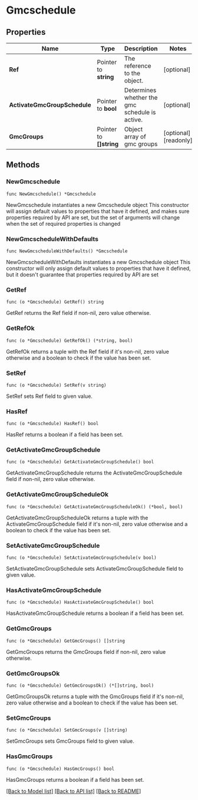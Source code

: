 # Gmcschedule

## Properties

Name | Type | Description | Notes
------------ | ------------- | ------------- | -------------
**Ref** | Pointer to **string** | The reference to the object. | [optional] 
**ActivateGmcGroupSchedule** | Pointer to **bool** | Determines whether the gmc schedule is active. | [optional] 
**GmcGroups** | Pointer to **[]string** | Object array of gmc groups | [optional] [readonly] 

## Methods

### NewGmcschedule

`func NewGmcschedule() *Gmcschedule`

NewGmcschedule instantiates a new Gmcschedule object
This constructor will assign default values to properties that have it defined,
and makes sure properties required by API are set, but the set of arguments
will change when the set of required properties is changed

### NewGmcscheduleWithDefaults

`func NewGmcscheduleWithDefaults() *Gmcschedule`

NewGmcscheduleWithDefaults instantiates a new Gmcschedule object
This constructor will only assign default values to properties that have it defined,
but it doesn't guarantee that properties required by API are set

### GetRef

`func (o *Gmcschedule) GetRef() string`

GetRef returns the Ref field if non-nil, zero value otherwise.

### GetRefOk

`func (o *Gmcschedule) GetRefOk() (*string, bool)`

GetRefOk returns a tuple with the Ref field if it's non-nil, zero value otherwise
and a boolean to check if the value has been set.

### SetRef

`func (o *Gmcschedule) SetRef(v string)`

SetRef sets Ref field to given value.

### HasRef

`func (o *Gmcschedule) HasRef() bool`

HasRef returns a boolean if a field has been set.

### GetActivateGmcGroupSchedule

`func (o *Gmcschedule) GetActivateGmcGroupSchedule() bool`

GetActivateGmcGroupSchedule returns the ActivateGmcGroupSchedule field if non-nil, zero value otherwise.

### GetActivateGmcGroupScheduleOk

`func (o *Gmcschedule) GetActivateGmcGroupScheduleOk() (*bool, bool)`

GetActivateGmcGroupScheduleOk returns a tuple with the ActivateGmcGroupSchedule field if it's non-nil, zero value otherwise
and a boolean to check if the value has been set.

### SetActivateGmcGroupSchedule

`func (o *Gmcschedule) SetActivateGmcGroupSchedule(v bool)`

SetActivateGmcGroupSchedule sets ActivateGmcGroupSchedule field to given value.

### HasActivateGmcGroupSchedule

`func (o *Gmcschedule) HasActivateGmcGroupSchedule() bool`

HasActivateGmcGroupSchedule returns a boolean if a field has been set.

### GetGmcGroups

`func (o *Gmcschedule) GetGmcGroups() []string`

GetGmcGroups returns the GmcGroups field if non-nil, zero value otherwise.

### GetGmcGroupsOk

`func (o *Gmcschedule) GetGmcGroupsOk() (*[]string, bool)`

GetGmcGroupsOk returns a tuple with the GmcGroups field if it's non-nil, zero value otherwise
and a boolean to check if the value has been set.

### SetGmcGroups

`func (o *Gmcschedule) SetGmcGroups(v []string)`

SetGmcGroups sets GmcGroups field to given value.

### HasGmcGroups

`func (o *Gmcschedule) HasGmcGroups() bool`

HasGmcGroups returns a boolean if a field has been set.


[[Back to Model list]](../README.md#documentation-for-models) [[Back to API list]](../README.md#documentation-for-api-endpoints) [[Back to README]](../README.md)


